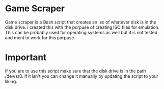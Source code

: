 # Game Scraper

Game scraper is a Bash script that creates an iso of whatever disk is in the disk drive.
I created this with the porpuse of creating ISO files for emulation.
This can be probably used for operating systems as well but it is not tested and ment to work for 
this porpuse.

# Important
If you are to use this script make sure that the disk drive is in the path /dev/sr0.
If it isn't you can change it manually by updating the script to your liking.

